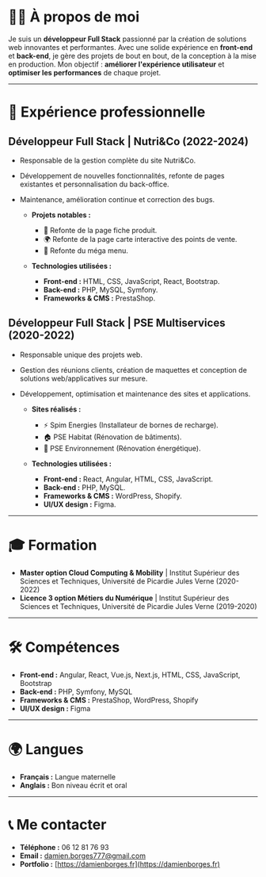 # 👨‍💻 À propos de moi

Je suis un **développeur Full Stack** passionné par la création de solutions web innovantes et performantes. Avec une solide expérience en **front-end** et **back-end**, je gère des projets de bout en bout, de la conception à la mise en production. Mon objectif : **améliorer l'expérience utilisateur** et **optimiser les performances** de chaque projet.

---

# 💼 Expérience professionnelle

## **Développeur Full Stack | Nutri&Co** (2022-2024)

* Responsable de la gestion complète du site Nutri&Co.
* Développement de nouvelles fonctionnalités, refonte de pages existantes et personnalisation du back-office.
* Maintenance, amélioration continue et correction des bugs.

    * **Projets notables :**
        * 🔄 Refonte de la page fiche produit.
        * 🌍 Refonte de la page carte interactive des points de vente.
        * 📝 Refonte du méga menu.

    * **Technologies utilisées :**
        * **Front-end :** HTML, CSS, JavaScript, React, Bootstrap.
        * **Back-end :** PHP, MySQL, Symfony.
        * **Frameworks & CMS :** PrestaShop.

## **Développeur Full Stack | PSE Multiservices** (2020-2022)

* Responsable unique des projets web.
* Gestion des réunions clients, création de maquettes et conception de solutions web/applicatives sur mesure.
* Développement, optimisation et maintenance des sites et applications.

    * **Sites réalisés :**
        * ⚡ Spim Energies (Installateur de bornes de recharge).
        * 🏠 PSE Habitat (Rénovation de bâtiments).
        * 🌱 PSE Environnement (Rénovation énergétique).

    * **Technologies utilisées :**
        * **Front-end :** React, Angular, HTML, CSS, JavaScript.
        * **Back-end :** PHP, MySQL.
        * **Frameworks & CMS :** WordPress, Shopify.
        * **UI/UX design :** Figma.

---

# 🎓 Formation

* **Master option Cloud Computing & Mobility** | Institut Supérieur des Sciences et Techniques, Université de Picardie Jules Verne (2020-2022)
* **Licence 3 option Métiers du Numérique** | Institut Supérieur des Sciences et Techniques, Université de Picardie Jules Verne (2019-2020)

---

# 🛠️ Compétences

* **Front-end :** Angular, React, Vue.js, Next.js, HTML, CSS, JavaScript, Bootstrap
* **Back-end :** PHP, Symfony, MySQL
* **Frameworks & CMS :** PrestaShop, WordPress, Shopify
* **UI/UX design :** Figma

---

# 🌍 Langues

* **Français :** Langue maternelle
* **Anglais :** Bon niveau écrit et oral

---

# 📞 Me contacter

* **Téléphone :** 06 12 81 76 93
* **Email :** [damien.borges777@gmail.com](mailto:damien.borges777@gmail.com)
* **Portfolio :** [https://damienborges.fr](https://damienborges.fr)
